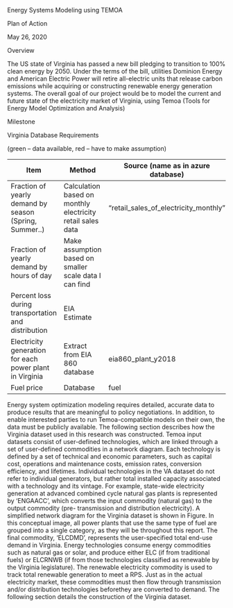 Energy Systems Modeling using TEMOA 

Plan of Action  

May 26, 2020 

Overview 

The US state of Virginia has passed a new bill pledging to transition to 100% clean energy by 2050. Under the terms of the bill, utilities Dominion Energy and American Electric Power will retire all-electric units that release carbon emissions while acquiring or constructing renewable energy generation systems. The overall goal of our project would be to model the current and future state of the electricity market of Virginia, using Temoa (Tools for Energy Model Optimization and Analysis) 

Milestone 

Virginia Database Requirements 

(green – data available, red – have to make assumption) 

| Item                                                     | Method                                                       | Source (name as in azure database)     |
|----------------------------------------------------------|--------------------------------------------------------------|----------------------------------------|
| Fraction of yearly demand by season (Spring, Summer..)   | Calculation based on monthly electricity retail sales data   | “retail_sales_of_electricity_monthly”  |
| Fraction of yearly demand by hours of day                | Make assumption based on smaller scale data I can find       |                                        |
| Percent loss during transportation and distribution      | EIA Estimate                                                 |                                        |
| Electricity generation for each power plant in Virginia  | Extract from EIA 860 database                                | eia860_plant_y2018                     |
| Fuel price                                               | Database                                                     | fuel                                   |


Energy system optimization modeling requires detailed, accurate data to produce results that are meaningful to policy negotiations. In addition, to enable interested parties to run Temoa-compatible models on their own, the data must be publicly available. The following section describes how the Virginia dataset used in this research was constructed.
Temoa input datasets consist of user-defined technologies, which are linked through a set of user-defined commodities in a network diagram. Each technology is defined by a set of technical and economic parameters, such as capital cost, operations and maintenance costs, emission rates, conversion efficiency, and lifetimes. Individual technologies in the VA dataset do not refer to individual generators, but rather total installed capacity associated with a technology and its vintage. For example, state-wide electricity generation at advanced combined cycle natural gas plants is represented by ‘ENGAACC’, which converts the input commodity (natural gas) to the output commodity (pre- transmission and distribution electricity).
A simplified network diagram for the Virginia dataset is shown in Figure. In this conceptual image, all power plants that use the same type of fuel are grouped into a single category, as they will be throughout this report. The final commodity, ‘ELCDMD’, represents the user-specified total end-use demand in Virginia. Energy technologies consume energy commodities such as natural gas or solar, and produce either ELC (if from traditional fuels) or ELCRNWB (if from those technologies classified as renewable by the Virginia legislature). The renewable electricity commodity is used to track total renewable generation to meet a RPS. Just as in the actual electricity market, these commodities must then flow through transmission and/or distribution technologies beforethey are converted to demand. The following section details the construction of the Virginia dataset.
